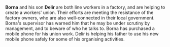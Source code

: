 **Borna** and his son **Delir** are both line workers in a factory, and are helping to create a workers' union. Their efforts are meeting the resistance of the factory owners, who are also well-connected in their local government. Borna's supervisor has warned him that he may be under scrutiny by management, and to beware of who he talks to. Borna has purchased a mobile phone for his union work. Delir is helping his father to use his new mobile phone safely for some of his organising activities.
